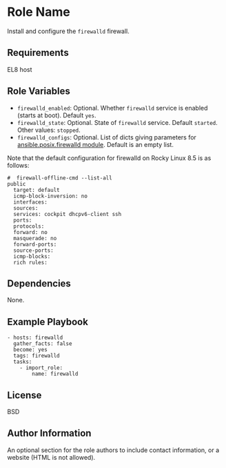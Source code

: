 Role Name
=========

Install and configure the `firewalld` firewall.

Requirements
------------

EL8 host

Role Variables
--------------

- `firewalld_enabled`: Optional. Whether `firewalld` service is enabled (starts at boot). Default `yes`.
- `firewalld_state`: Optional. State of `firewalld` service. Default `started`. Other values: `stopped`.
- `firewalld_configs`: Optional. List of dicts giving parameters for [ansible.posix.firewalld module](https://docs.ansible.com/ansible/latest/collections/ansible/posix/firewalld_module.html). Default is an empty list.

Note that the default configuration for firewalld on Rocky Linux 8.5 is as follows:
```shell
#  firewall-offline-cmd --list-all
public
  target: default
  icmp-block-inversion: no
  interfaces: 
  sources: 
  services: cockpit dhcpv6-client ssh
  ports: 
  protocols: 
  forward: no
  masquerade: no
  forward-ports: 
  source-ports: 
  icmp-blocks: 
  rich rules: 
```

Dependencies
------------

None.

Example Playbook
----------------

```
- hosts: firewalld
  gather_facts: false
  become: yes
  tags: firewalld
  tasks:
    - import_role:
        name: firewalld
```

License
-------

BSD

Author Information
------------------

An optional section for the role authors to include contact information, or a website (HTML is not allowed).
